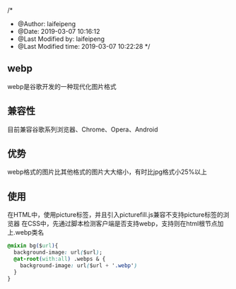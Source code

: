 /*
 * @Author: laifeipeng 
 * @Date: 2019-03-07 10:16:12 
 * @Last Modified by: laifeipeng
 * @Last Modified time: 2019-03-07 10:22:28
 */
## webp
webp是谷歌开发的一种现代化图片格式

## 兼容性
目前兼容谷歌系列浏览器、Chrome、Opera、Android

## 优势
webp格式的图片比其他格式的图片大大缩小，有时比jpg格式小25%以上

## 使用
在HTML中，使用picture标签，并且引入picturefill.js兼容不支持picture标签的浏览器
在CSS中，先通过脚本检测客户端是否支持webp，支持则在html根节点加上.webp类名

```css
@mixin bg($url){
  background-image: url($url);
  @at-root(with:all) .webps & {
    background-image: url($url + '.webp')
  }
}
```
